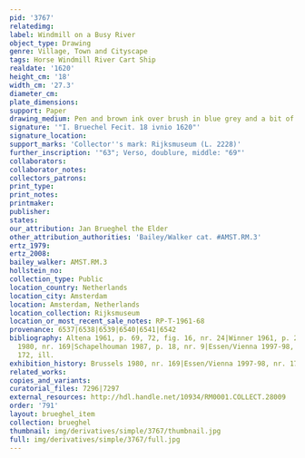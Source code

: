 ```yaml
---
pid: '3767'
relatedimg: 
label: Windmill on a Busy River
object_type: Drawing
genre: Village, Town and Cityscape
tags: Horse Windmill River Cart Ship
realdate: '1620'
height_cm: '18'
width_cm: '27.3'
diameter_cm: 
plate_dimensions: 
support: Paper
drawing_medium: Pen and brown ink over brush in blue grey and a bit of blue
signature: '"I. Bruechel Fecit. 18 ivnio 1620"'
signature_location: 
support_marks: 'Collector''s mark: Rijksmuseum (L. 2228)'
further_inscription: '"63"; Verso, doublure, middle: "69"'
collaborators: 
collaborator_notes: 
collectors_patrons: 
print_type: 
print_notes: 
printmaker: 
publisher: 
states: 
our_attribution: Jan Brueghel the Elder
other_attribution_authorities: 'Bailey/Walker cat. #AMST.RM.3'
ertz_1979: 
ertz_2008: 
bailey_walker: AMST.RM.3
hollstein_no: 
collection_type: Public
location_country: Netherlands
location_city: Amsterdam
location: Amsterdam, Netherlands
location_collection: Rijksmuseum
location_or_most_recent_sale_notes: RP-T-1961-68
provenance: 6537|6538|6539|6540|6541|6542
bibliography: Altena 1961, p. 69, 72, fig. 16, nr. 24|Winner 1961, p. 240, note 113|Brussels
  1980, nr. 169|Schapelhouman 1987, p. 18, nr. 9|Essen/Vienna 1997-98, p. 474-6, nr.
  172, ill.
exhibition_history: Brussels 1980, nr. 169|Essen/Vienna 1997-98, nr. 172
related_works: 
copies_and_variants: 
curatorial_files: 7296|7297
external_resources: http://hdl.handle.net/10934/RM0001.COLLECT.28009
order: '791'
layout: brueghel_item
collection: brueghel
thumbnail: img/derivatives/simple/3767/thumbnail.jpg
full: img/derivatives/simple/3767/full.jpg
---
```

